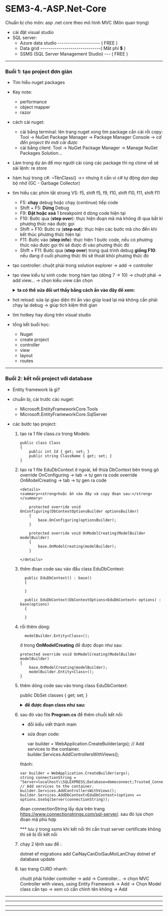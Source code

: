 # SEM3-4.-ASP.Net-Core

Chuẩn bị cho môn: asp .net core theo mô hình MVC (Môn quan trọng)

- cài đặt visual studio
- SQL server:
  - Azure data studio --------------------- ( FREE )
  - Data grid ------------------------------( Mất phí 💲 )
  - SSMS (SQL Server Management Studio) --- ( FREE )

---

### Buổi 1: tạo project đơn giản

- Tìm hiểu nuget packages

- Key note:

  - performance
  - object mapper
  - razor

- cách cài nuget:

  - cài bằng terminal: lên trang nuget xong tìm package cần cài rồi copy: Tool -> NuGet Package Manager -> Package Manager Console -> _cd đến project thì mới cài được_
  - cài bằng client: Tool -> NuGet Package Manager -> Manage NuGet Packages Solution...

- Làm trong dự án để mọi người cài cùng các package thì ng clone về sẽ sài lệnh: re store

- hàm huỷ trong c#: ~TênClass() ->> nhưng ít cần vì c# tự động dọn dẹp bộ nhớ (GC - Garbage Collector)

- tìm hiểu các phím tắt strong VS: f5, shift f5, f9, f10, shift f10, f11, shift f11
  - F5: **chạy** debug hoặc chạy (continue) tiếp code
  - Shift + F5: **Dừng** Debug
  - F9: **Đặt hoặc xoá** 1 breakpoint ở dòng code hiện tại
  - F10: Bước qua (**step over**): thực hiện đoạn mã mà không đi qua bất kì phương thức nào được gọi
  - Shift + F10: Bước ra (**step out**): thực hiện các bước mã cho đến khi kết thúc phương thức hiện tại
  - F11: Bước vào (**step info**): thực hiện 1 bước code, nếu có phương thức nào được gọi thì sẽ được đi vào phương thức đó
  - Shift + F11: Bước qua (**step over**) trong quá trình debug **giống F10**: nếu đang ở cuối phương thức thì sẽ thoát khỏi phương thức đó
- tạo controller: chuột phải trong solution explorer -> add -> controller
- tạo view kiểu tự sinh code: trong hàm tạo (dòng 7 -> 10) -> chuột phải -> add view... -> chọn kiểu view cần chọn

    <details>
    <summary><strong>ta có thể sửa đổi url thấy bằng cách ấn vào đây để xem:</strong></summary>

        using Microsoft.AspNetCore.Mvc;

      namespace WebApplication1.Controllers

      {
          [Route("/product2")]        <------ hoặc  [Route("product2")] đều thấy chạy bth
          public class ProductController : Controller
          {
              public IActionResult Index()
              {
                  return View();
              }
              [HttpGet("detail")]     <------ cần dòng này để lấy trang detail khi đổi sang tên route mới
              public IActionResult Detail()
              {
                  return View();
              }
          }
      }

    </details>

- hot reload: sửa lại giao diện thì ấn vào giúp load lại mà không cần phải chạy lại debug -> giúp tích kiệm thời gian

- tìm hotkey hay dùng trên visual studio

- tổng kết buổi học:
  - Nuget
  - create project
  - controller
  - view
  - layout
  - routes

---

### Buổi 2: kết nối project với database

- Entity framework là gì?

- chuẩn bị, cài trước các nuget:

  - Microsoft.EntityFrameworkCore.Tools
  - Microsoft.EntityFrameworkCore.SqlServer

- các bước tạo project:

  1.  tạo ra 1 file class.cs trong Models:

          public class Class
          {
              public int Id { get; set; }
              public string ClassName { get; set; }
          }

  2.  tạo ra 1 file EduDbContext ở ngoài, kế thừa DbContext
      bên trong gõ override OnConfiguring -> tab -> tự gen ra code
      override OnModelCreating -> tab -> tự gen ra code

          <details>
          <summary><strong>hoặc ấn vào đây và copy đoạn sau:</strong></summary>

              protected override void OnConfiguring(DbContextOptionsBuilder optionsBuilder)
              {
                  base.OnConfiguring(optionsBuilder);
              }

              protected override void OnModelCreating(ModelBuilder modelBuilder)
              {
                  base.OnModelCreating(modelBuilder);
              }

          </details>

  3.  thêm đoạn code sau vào đầu class EduDbContext:

            public EduDbContext() : base()
            {

            }

            public EduDbContext(DbContextOptions<EduDbContext> options) : base(options)
            {

            }

  4.  rồi thêm dòng:

            modelBuilder.Entity<Class>();

      ở trong **OnModelCreating** để được đoạn như sau:

          protected override void OnModelCreating(ModelBuilder modelBuilder)
          {
              base.OnModelCreating(modelBuilder);
              modelBuilder.Entity<Class>();
          }

  5.  thêm dòng code sau vào trong class EduDbContext:

      public DbSet<Class> classes { get; set; }

      <details>
      <summary><strong>để được đoạn class như sau: </strong></summary>

          public class EduDbContext : DbContext
          {
              protected override void OnConfiguring(DbContextOptionsBuilder optionsBuilder)
              {
                  base.OnConfiguring(optionsBuilder);
              }

              protected override void OnModelCreating(ModelBuilder modelBuilder)
              {
                  base.OnModelCreating(modelBuilder);
                  modelBuilder.Entity<Class>();
              }

              public DbSet<Class> classes { get; set; }

          }

      </details>

  6.  sau đó vào file **Program.cs** để thêm chuỗi kết nối:

      - đổi kiểu viết thành main
      - sửa đoạn code:

        var builder = WebApplication.CreateBuilder(args);
        // Add services to the container.
        builder.Services.AddControllersWithViews();

      thành:

          var builder = WebApplication.CreateBuilder(args);
          string connectionString = "Server=localhost\\SQLEXPRESS;Database=democonnect;Trusted_Connection=True;TrustServerCertificate=True;";
          // Add services to the container.
          builder.Services.AddControllersWithViews();
          builder.Services.AddDbContext<EduDbContext>(options => options.UseSqlServer(connectionString));

      đoạn connectionString lấy dựa trên trang https://www.connectionstrings.com/sql-server/. sau đó lựa chọn đoạn mã phù hợp

      \*\*\* lưu ý trong ssms khi kết nối thì cần trust server certificate không thì sẽ bị lỗi kết nối

  7.  chạy 2 lệnh sau để :

      dotnet ef migrations add CaiNayCanDoiSauMoiLanChay
      dotnet ef database update

  8. tạo trang CURD nhanh:

        chuột phải folder controller -> add -> Controller... -> chọn MVC Controller with views, using Entity Framework -> Add -> Chọn Model class cần tạo -> xem có cần chỉnh tên không -> Add 

---

---

---

---
